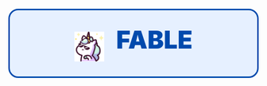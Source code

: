 <p align="center" style="background-color: #e6f0ff; padding: 30px; border-radius: 20px; border: 3px solid #004aad;">
  <img src="./unicorn.png" alt="FABLE Logo" width="60" style="vertical-align: middle; margin-right: 20px;"/>
  <span style="font-size:3.5em; font-weight:900; color:#004aad;">FABLE</span>
</p>
